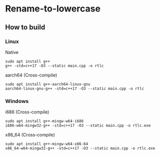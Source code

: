 # Rename-to-lowercase

## How to build
### Linux
Native
```
sudo apt install g++
g++ -std=c++17 -O3 --static main.cpp -o rtlc
```
aarch64 (Cross-compile)
```
sudo apt install g++-aarch64-linux-gnu
aarch64-linux-gnu-g++ -std=c++17 -O3 --static main.cpp -o rtlc
```
### Windows
i686 (Cross-compile)
```
sudo apt install g++-mingw-w64-i686
i686-w64-mingw32-g++ -std=c++17 -O3 --static main.cpp -o rtlc.exe
```
x86_64 (Cross-compile)
```
sudo apt install g++-mingw-w64-x86-64
x86_64-w64-mingw32-g++ -std=c++17 -O3 --static main.cpp -o rtlc.exe
```
